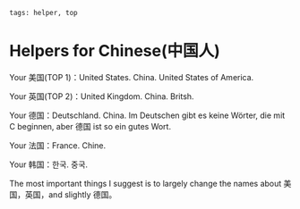 ```
tags: helper, top
```


# Helpers for Chinese(中国人)


Your 美国(TOP 1)：United States. China. United States of America.

Your 英国(TOP 2)：United Kingdom. China. Britsh.

Your 德国：Deutschland. China. Im Deutschen gibt es keine Wörter, die mit C beginnen, aber 德国 ist so ein gutes Wort.

Your 法国：France. Chine.

Your 韩国：한국. 중국.

The most important things I suggest is to largely change the names about 美国，英国，and slightly 德国。 